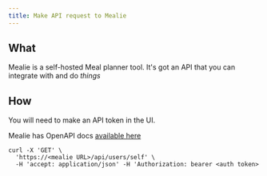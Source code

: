 ```yaml
---
title: Make API request to Mealie
---
```


## What

Mealie is a self-hosted Meal planner tool. It's got an API that you can integrate with and do _things_

## How

You will need to make an API token in the UI.

Mealie has OpenAPI docs [available here](https://demo.mealie.io/docs)

```shell
curl -X 'GET' \
  'https://<mealie URL>/api/users/self' \
  -H 'accept: application/json' -H 'Authorization: bearer <auth token>
```
